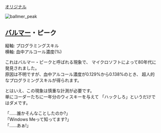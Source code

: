 [オリジナル](http://xkcd.com/323/)

![ballmer_peak](http://imgs.xkcd.com/comics/ballmer_peak.png)

## [バルマー](https://ja.wikipedia.org/wiki/%E3%82%B9%E3%83%86%E3%82%A3%E3%83%BC%E3%83%96%E3%83%BB%E3%83%90%E3%83%AB%E3%83%9E%E3%83%BC)・ピーク

縦軸: プログラミングスキル  
横軸: 血中アルコール濃度(%)  

これはバルマー・ピークと呼ばれる現象で、
マイクロソフトによって80年代に発見されました。  
原因は不明ですが、血中アルコール濃度が0.129%から0.138%のとき、
超人的なプログラミングスキルが得られます。

とはいえ、この現象は慎重な計測が必要です。  
単にコーダーたちに一年分のウィスキーを与えて
「ハックしろ」というだけではダメです。

「……誰かそんなことしたのか?」  
「Windows Meって知ってます?」  
「……あぁ!」  
